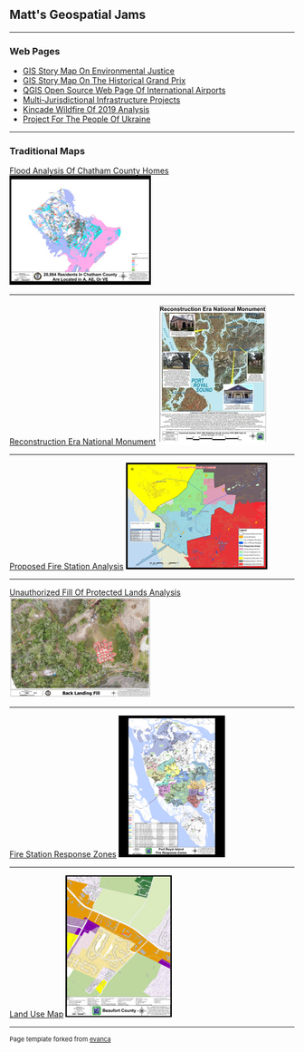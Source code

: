 ## Matt's Geospatial Jams

---

### Web Pages 

- [GIS Story Map On Environmental Justice](https://storymaps.arcgis.com/stories/71792d68234f4f00982a97158a12d2a9)
- [GIS Story Map On The Historical Grand Prix](https://storymaps.arcgis.com/stories/b1fca75c63e944f8979bdfc74952f26a)
- [QGIS Open Source Web Page Of International Airports](https://ogeecheedigitaldataservices.s3.amazonaws.com/qgis2web_2022_02_23-15_25_52_075139/index.html#2/22.1/-12.7/)
- [Multi-Jurisdictional Infrastructure Projects](https://storymaps.arcgis.com/stories/8fce016e3ccb4980b0d726af2a71f99a)
- [Kincade Wildfire Of 2019 Analysis](https://mattg629.users.earthengine.app/view/kincade-wildfire-analysis-21900-acres-destroyed)
- [Project For The People Of Ukraine](https://ogeecheedigitaldataservices.s3.amazonaws.com/qgis2web_2022_03_07-12_31_33_069146/index.html)

---

### Traditional Maps

[Flood Analysis Of Chatham County Homes](/pdf/FloodZoneHouseholdRequest.pdf)
<img src="images/FloodZoneHouseholdRequest1646055826.jpg?raw=true"/>

---

[Reconstruction Era National Monument](/images/ReconstructionEraNationalMonument.jpg)
<img src="images/ReconstructionEraNationalMonument1646056537.jpg?raw=true"/>

---

[Proposed Fire Station Analysis](/pdf/BeaufortFDNewStation.pdf)
<img src="images/BeaufortFDNewStation1646073262.jpg?raw=true"/>

---
[Unauthorized Fill Of Protected Lands Analysis](/pdf/SouthHarbor.pdf)
<img src="images/SouthHarbor1646056836.jpg?raw=true"/>

---

[Fire Station Response Zones](/pdf/NewFireResponseAreaMap05JAN18.pdf)
<img src="images/NewFireResponseAreaMap05JAN181646057493.jpg?raw=true"/>

---

[Land Use Map](/pdf/JohnsonDavis.pdf)
<img src="images/JohnsonDavis1646057578.jpg?raw=true"/>

---
<p style="font-size:11px">Page template forked from <a href="https://github.com/evanca/quick-portfolio">evanca</a></p>
<!-- Remove above link if you don't want to attibute -->
